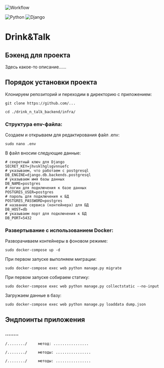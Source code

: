 ![Workflow](https://github.com/drink-and-talk/drink_n_talk_backend/actions/workflows/drink_n_talk_workflow.yml/badge.svg)

![Python](https://img.shields.io/badge/Python-3.10.9-blue?style=for-the-badge&logo=python&logoColor=yellow)
![Django](https://img.shields.io/badge/Django-4.0-red?style=for-the-badge&logo=django&logoColor=blue)


# Drink&Talk
## Бэкенд для проекта 

Здесь какое-то описание......

## Порядок установки проекта

Клонируем репозиторий и переходим в директорию с приложением:
```
git clone https://github.com/...
```
```
cd ./drink_n_talk_backend/infra/
```

### Структура env-файла:

Создаем и открываем для редактирования файл .env:
```
sudo nano .env
```
В файл вносим следующие данные:
```
# секретный ключ для Django
SECRET_KEY=jhvsklhglsgvnnuefc
# указываем, что работаем с postgresql
DB_ENGINE=django.db.backends.postgresql
# указываем имя базы данных
DB_NAME=postgres
# логин для подключения к базе данных
POSTGRES_USER=postgres
# пароль для подключения к БД
POSTGRES_PASSWORD=postgres
# название сервиса (контейнера) для БД
DB_HOST=db
# указываем порт для подключения к БД
DB_PORT=5432
```

### Развертывание с использованием Docker:

Разворачиваем контейнеры в фоновом режиме:
```
sudo docker-compose up -d
```
При первом запуске выполняем миграции:
```
sudo docker-compose exec web python manage.py migrate
```
При первом запуске собираем статику:
```
sudo docker-compose exec web python manage.py collectstatic --no-input
```
Загружаем данные в базу:
```
sudo docker-compose exec web python manage.py loaddata dump.json
```

## Эндпоинты приложения

### ........
```
/......../     метод: ................
```
```
/......../     методы: ................
```
```
/......../     методы: ................
```